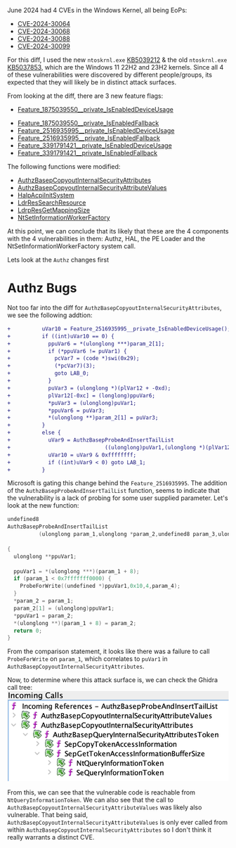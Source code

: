 June 2024 had 4 CVEs in the Windows Kernel, all being EoPs:
- [CVE-2024-30064](https://msrc.microsoft.com/update-guide/vulnerability/CVE-2024-30064)
- [CVE-2024-30068](https://msrc.microsoft.com/update-guide/vulnerability/CVE-2024-30068)
- [CVE-2024-30088](https://msrc.microsoft.com/update-guide/vulnerability/CVE-2024-30088)
- [CVE-2024-30099](https://msrc.microsoft.com/update-guide/vulnerability/CVE-2024-30099)

For this diff, I used the new `ntoskrnl.exe` [KB5039212](https://msdl.microsoft.com/download/symbols/ntoskrnl.exe/3F260E721047000/ntoskrnl.exe) & the old `ntoskrnl.exe` [KB5037853](https://msdl.microsoft.com/download/symbols/ntoskrnl.exe/CE6B5AD21047000/ntoskrnl.exe), which are the Windows 11 22H2 and 23H2 kernels. Since all 4 of these vulnerabilities were discovered by different people/groups, its expected that they will likely be in distinct attack surfaces.


From looking at the diff, there are 3 new feature flags:
-  [Feature_1875039550__private_IsEnabledDeviceUsage](#feature_1875039550__private_isenableddeviceusage)
* [Feature_1875039550__private_IsEnabledFallback](#feature_1875039550__private_isenabledfallback)
* [Feature_2516935995__private_IsEnabledDeviceUsage](#feature_2516935995__private_isenableddeviceusage)
* [Feature_2516935995__private_IsEnabledFallback](#feature_2516935995__private_isenabledfallback)
* [Feature_3391791421__private_IsEnabledDeviceUsage](#feature_3391791421__private_isenableddeviceusage)
* [Feature_3391791421__private_IsEnabledFallback](#feature_3391791421__private_isenabledfallback)


The following functions were modified:
* [AuthzBasepCopyoutInternalSecurityAttributes](#authzbasepcopyoutinternalsecurityattributes)
* [AuthzBasepCopyoutInternalSecurityAttributeValues](#authzbasepcopyoutinternalsecurityattributevalues)
* [HalpAcpiInitSystem](#halpacpiinitsystem)
* [LdrResSearchResource](#ldrressearchresource)
* [LdrpResGetMappingSize](#ldrpresgetmappingsize)
* [NtSetInformationWorkerFactory](#ntsetinformationworkerfactory)

At this point, we can conclude that its likely that these are the 4 components with the 4 vulnerabilities in them: Authz, HAL, the PE Loader and the NtSetInformationWorkerFactory system call.

Lets look at the `Authz` changes first

# Authz Bugs

Not too far into the diff for `AuthzBasepCopyoutInternalSecurityAttributes`, we see the following addtion:
```diff
+          uVar10 = Feature_2516935995__private_IsEnabledDeviceUsage();
+          if ((int)uVar10 == 0) {
+            ppuVar6 = *(ulonglong ***)param_2[1];
+            if (*ppuVar6 != puVar1) {
+              pcVar7 = (code *)swi(0x29);
+              (*pcVar7)(3);
+              goto LAB_0;
+            }
+            puVar3 = (ulonglong *)(plVar12 + -0xd);
+            plVar12[-0xc] = (longlong)ppuVar6;
+            *puVar3 = (ulonglong)puVar1;
+            *ppuVar6 = puVar3;
+            *(ulonglong **)param_2[1] = puVar3;
+          }
+          else {
+            uVar9 = AuthzBasepProbeAndInsertTailList
+                              ((ulonglong)puVar1,(ulonglong *)(plVar12 + -0xd),_Size,param_4);
+            uVar10 = uVar9 & 0xffffffff;
+            if ((int)uVar9 < 0) goto LAB_1;
+          }
```

Microsoft is gating this change behind the `Feature_2516935995`. The addition of the `AuthzBasepProbeAndInsertTailList` function, seems to indicate that the vulnerability is a lack of probing for some user supplied parameter. Let's look at the new function:
```C
undefined8
AuthzBasepProbeAndInsertTailList
          (ulonglong param_1,ulonglong *param_2,undefined8 param_3,ulonglong param_4)

{
  ulonglong **ppuVar1;
  
  ppuVar1 = *(ulonglong ***)(param_1 + 8);
  if (param_1 < 0x7fffffff0000) {
    ProbeForWrite((undefined *)ppuVar1,0x10,4,param_4);
  }
  *param_2 = param_1;
  param_2[1] = (ulonglong)ppuVar1;
  *ppuVar1 = param_2;
  *(ulonglong **)(param_1 + 8) = param_2;
  return 0;
}
```

From the comparison statement, it looks like there was a failure to call `ProbeForWrite` on `param_1`, which correlates to `puVar1` in `AuthzBasepCopyoutInternalSecurityAttributes`.  

Now, to determine where this attack surface is, we can check the Ghidra call tree:
![](img/AuthzCallStack.png)

From this, we can see that the vulnerable code is reachable from `NtQueryInformationToken`. We can also see that the call to `AuthzBasepCopyoutInternalSecurityAttributeValues` was likely also vulnerable. That being said, `AuthzBasepCopyoutInternalSecurityAttributeValues` is only ever called from within `AuthzBasepCopyoutInternalSecurityAttributes` so I don't think it really warrants a distinct CVE.

